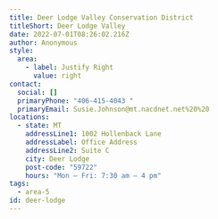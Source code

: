 ```yaml
---
title: Deer Lodge Valley Conservation District
titleShort: Deer Lodge Valley
date: 2022-07-01T08:26:02.216Z
author: Anonymous
style:
  area:
    - label: Justify Right
      value: right
contact:
  social: []
  primaryPhone: "406-415-4043 "
  primaryEmail: Susie.Johnson@mt.nacdnet.net%20%20
locations:
  - state: MT
    addressLine1: 1002 Hollenback Lane
    addressLabel: Office Address
    addressLine2: Suite C
    city: Deer Lodge
    post-code: "59722"
    hours: "Mon – Fri: 7:30 am – 4 pm"
tags:
  - area-5
id: deer-lodge
---
```

